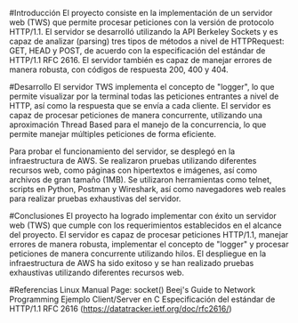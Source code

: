 #Introducción
El proyecto consiste en la implementación de un servidor web (TWS) que permite procesar peticiones con la versión de protocolo HTTP/1.1. El servidor se desarrolló utilizando la API Berkeley Sockets y es capaz de analizar (parsing) tres tipos de métodos a nivel de HTTPRequest: GET, HEAD y POST, de acuerdo con la especificación del estándar de HTTP/1.1 RFC 2616. El servidor también es capaz de manejar errores de manera robusta, con códigos de respuesta 200, 400 y 404.

#Desarrollo
El servidor TWS implementa el concepto de "logger", lo que permite visualizar por la terminal todas las peticiones entrantes a nivel de HTTP, así como la respuesta que se envía a cada cliente. El servidor es capaz de procesar peticiones de manera concurrente, utilizando una aproximación Thread Based para el manejo de la concurrencia, lo que permite manejar múltiples peticiones de forma eficiente.

Para probar el funcionamiento del servidor, se desplegó en la infraestructura de AWS. Se realizaron pruebas utilizando diferentes recursos web, como páginas con hipertextos e imágenes, así como archivos de gran tamaño (1MB). Se utilizaron herramientas como telnet, scripts en Python, Postman y Wireshark, así como navegadores web reales para realizar pruebas exhaustivas del servidor.

#Conclusiones
El proyecto ha logrado implementar con éxito un servidor web (TWS) que cumple con los requerimientos establecidos en el alcance del proyecto. El servidor es capaz de procesar peticiones HTTP/1.1, manejar errores de manera robusta, implementar el concepto de "logger" y procesar peticiones de manera concurrente utilizando hilos. El despliegue en la infraestructura de AWS ha sido exitoso y se han realizado pruebas exhaustivas utilizando diferentes recursos web.

#Referencias
Linux Manual Page: socket()
Beej's Guide to Network Programming
Ejemplo Client/Server en C
Especificación del estándar de HTTP/1.1 RFC 2616 (https://datatracker.ietf.org/doc/rfc2616/)

